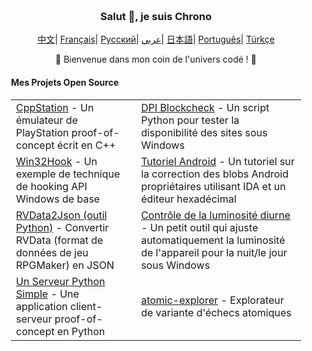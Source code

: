 <div align="center" style="padding: 20px;">
    <h3>Salut 👋, je suis Chrono</h3>
    <p align="center">
        <a>
        </a>
    </p>
	<p align="center">
		<a href="https://github.com/ChronoMonochrome/ChronoMonochrome/blob/master/README_CN.md"><span>中文</span></a>|
		<a href="https://github.com/ChronoMonochrome/ChronoMonochrome/blob/master/README_FR.md"><span>Français</span></a>|
		<a href="https://github.com/ChronoMonochrome/ChronoMonochrome/blob/master/README_RU.md"><span>Русский</span></a>|
		<a href="https://github.com/ChronoMonochrome/ChronoMonochrome/blob/master/README_AR.md"><span>عربي</span></a>|
		<a href="https://github.com/ChronoMonochrome/ChronoMonochrome/blob/master/README_JP.md"><span>日本語</span></a>|
		<a href="https://github.com/ChronoMonochrome/ChronoMonochrome/blob/master/README_PTBR.md"><span>Português</span></a>|
		<a href="https://github.com/ChronoMonochrome/ChronoMonochrome/blob/master/README_TR.md"><span>Türkçe</span></a>
	</p>
   <p>🌟 Bienvenue dans mon coin de l'univers codé ! 🌟</p>
   <h4 align="left">Mes Projets Open Source</h4>
   <table align="center">
      <tr>
         <td><a href="https://github.com/ChronoMonochrome/CppStation">CppStation</a> - Un émulateur de PlayStation proof-of-concept écrit en C++</td>
         <td><a href="https://github.com/ChronoMonochrome/DPI_Blockcheck">DPI Blockcheck</a> - Un script Python pour tester la disponibilité des sites sous Windows</td>
      </tr>
      <tr>
         <td><a href="https://github.com/ChronoMonochrome/Win32Hook">Win32Hook</a> - Un exemple de technique de hooking API Windows de base</td>
         <td><a href="https://github.com/ChronoMonochrome/hacking_the_blobs">Tutoriel Android</a> - Un tutoriel sur la correction des blobs Android propriétaires utilisant IDA et un éditeur hexadécimal</td>
      </tr>
      <tr>
         <td><a href="https://github.com/ChronoMonochrome/rvdata2json">RVData2Json (outil Python)</a> - Convertir RVData (format de données de jeu RPGMaker) en JSON</td>
         <td><a href="https://github.com/ChronoMonochrome/daytime_brightness_control">Contrôle de la luminosité diurne</a> - Un petit outil qui ajuste automatiquement la luminosité de l'appareil pour la nuit/le jour sous Windows</td>
      </tr>
      <tr>
         <td><a href="https://github.com/ChronoMonochrome/SimpleClientServer/">Un Serveur Python Simple</a> - Une application client-serveur proof-of-concept en Python</td>
         <td><a href="https://github.com/ChronoMonochrome/atomic-explorer">atomic-explorer</a> - Explorateur de variante d'échecs atomiques</td>
      </tr>
   </table>
</div>